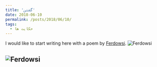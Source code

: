 ```yaml
---
title: 'گشتن'
date: 2018-06-10
permalink: /posts/2018/06/10/
tags:
  - حکایت ها
---
```


I would like to start writing here with a poem by [Ferdowsi](https://en.wikipedia.org/wiki/Ferdowsi).
![Ferdowsi](https://mahdinaderi.com//assets/img/Ferdowsi1.jpg)

![Ferdowsi](https://mahdinaderi.com//assets/img/start.jpg)
------
